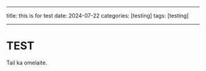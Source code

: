
---

title: this is for test
date: 2024-07-22
categories: [testing]
tags: [testing]

---



# TEST

Tail ka omelaite.

